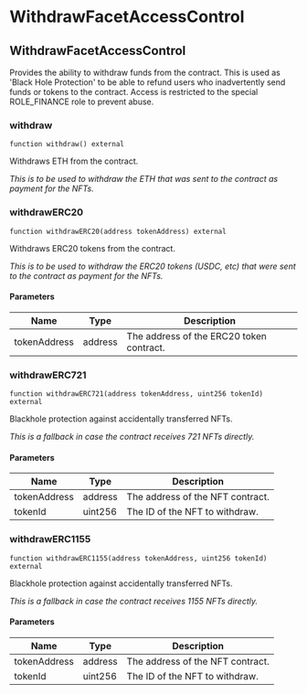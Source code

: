 # WithdrawFacetAccessControl

## WithdrawFacetAccessControl

Provides the ability to withdraw funds from the contract. This is used as 'Black Hole Protection' to be able to refund users who inadvertently send funds or tokens to the contract. Access is restricted to the special ROLE\_FINANCE role to prevent abuse.

### withdraw

```solidity
function withdraw() external
```

Withdraws ETH from the contract.

_This is to be used to withdraw the ETH that was sent to the contract as payment for the NFTs._

### withdrawERC20

```solidity
function withdrawERC20(address tokenAddress) external
```

Withdraws ERC20 tokens from the contract.

_This is to be used to withdraw the ERC20 tokens (USDC, etc) that were sent to the contract as payment for the NFTs._

#### Parameters

| Name         | Type    | Description                              |
| ------------ | ------- | ---------------------------------------- |
| tokenAddress | address | The address of the ERC20 token contract. |

### withdrawERC721

```solidity
function withdrawERC721(address tokenAddress, uint256 tokenId) external
```

Blackhole protection against accidentally transferred NFTs.

_This is a fallback in case the contract receives 721 NFTs directly._

#### Parameters

| Name         | Type    | Description                      |
| ------------ | ------- | -------------------------------- |
| tokenAddress | address | The address of the NFT contract. |
| tokenId      | uint256 | The ID of the NFT to withdraw.   |

### withdrawERC1155

```solidity
function withdrawERC1155(address tokenAddress, uint256 tokenId) external
```

Blackhole protection against accidentally transferred NFTs.

_This is a fallback in case the contract receives 1155 NFTs directly._

#### Parameters

| Name         | Type    | Description                      |
| ------------ | ------- | -------------------------------- |
| tokenAddress | address | The address of the NFT contract. |
| tokenId      | uint256 | The ID of the NFT to withdraw.   |
